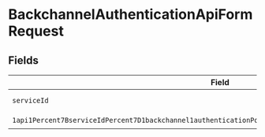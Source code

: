 # BackchannelAuthenticationApiFormRequest


## Fields

| Field                                                                                                                                                                                                                                           | Type                                                                                                                                                                                                                                            | Required                                                                                                                                                                                                                                        | Description                                                                                                                                                                                                                                     |
| ----------------------------------------------------------------------------------------------------------------------------------------------------------------------------------------------------------------------------------------------- | ----------------------------------------------------------------------------------------------------------------------------------------------------------------------------------------------------------------------------------------------- | ----------------------------------------------------------------------------------------------------------------------------------------------------------------------------------------------------------------------------------------------- | ----------------------------------------------------------------------------------------------------------------------------------------------------------------------------------------------------------------------------------------------- |
| `serviceId`                                                                                                                                                                                                                                     | *String*                                                                                                                                                                                                                                        | :heavy_check_mark:                                                                                                                                                                                                                              | A service ID.                                                                                                                                                                                                                                   |
| `1api1Percent7BserviceIdPercent7D1backchannel1authenticationPostRequestBodyContentApplication1jsonSchema`                                                                                                                                       | [1api1Percent7BserviceIdPercent7D1backchannel1authenticationPostRequestBodyContentApplication1jsonSchema](../../models/components/Oneapi1Percent7BserviceIdPercent7D1backchannel1authenticationPostRequestBodyContentApplication1jsonSchema.md) | :heavy_check_mark:                                                                                                                                                                                                                              | N/A                                                                                                                                                                                                                                             |